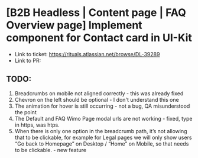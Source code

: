 # [B2B Headless | Content page | FAQ Overview page] Implement component for Contact card in UI-Kit

- Link to ticket: https://rituals.atlassian.net/browse/DL-39289
- Link to PR: 

## TODO:

1. Breadcrumbs on mobile not aligned correctly - this was already fixed
2. Chevron on the left should be optional - I don't understand this one
3. The animation for hover is still occurring - not a bug, QA misunderstood the point
4. The Default and FAQ Wimo Page modal urls are not working - fixed, type in https, was htps. 
5. When there is only one option in the breadcrumb path, it’s not allowing that to be clickable, for example for Legal pages we will only show users “Go back to Homepage” on Desktop / “Home” on Mobile, so that needs to be clickable. - new feature
